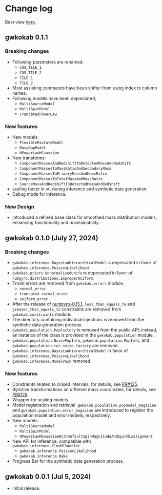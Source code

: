 # Change log

Best view [here](https://gwkokab.readthedocs.io/en/latest/changelog.html).

## gwkokab 0.1.1

### Breaking changes

- Following parameters are renamed:
  - `COS_TILE_1`
  - `COS_TILE_2`
  - `TILE_1`
  - `TILE_2`
- Most assisting commands have been shifter from using index to column names.
- Following models have been depreciated,
  - `MultiSourceModel`
  - `MultiSpinModel`
  - `TruncatedPowerLaw`

### New features

- New models:
  - `FlexibleMixtureModel`
  - `MassGapModel`
  - `NPowerLawMGaussian`
- New transforms:
  - `ComponentMassesAndRedshiftToDetectedMassAndRedshift`
  - `ComponentMassesToMassRatioAndSecondaryMass`
  - `ComponentMassesToPrimaryMassAndMassRatio`
  - `ComponentMassesToTotalMassAndMassRatio`
  - `SourceMassAndRedshiftToDetectedMassAndRedshift`
- scaling factor in vt, during inference and synthetic data generation.
- Debug mode for inference.

### New Design

- Introduced a refined base class for smoothed mass distribution models, enhancing functionality and maintainability.

## gwkokab 0.1.0 (July 27, 2024)

### Breaking changes

- `gwkokab.inference.BayesianHierarchicalModel` is deprecated in favor of `gwkokab.inference.PoissonLikelihood`
- `gwkokab.priors.UnnormalizedUniform` deprecated in favor of `numpyro.distributions.ImproperUniform`.
- Trivial errors are removed from `gwkokab.errors` module.
  - `normal_error`
  - `truncated_normal_error`
  - `uniform_error`
- After the release of [numpyro-0.15.1](https://github.com/pyro-ppl/numpyro/releases/tag/0.15.1), `less_than_equals_to` and `greater_than_equals_to` constraints are removed from `gwkokab.constraints` module.
- The directory containing individual injections is removed from the synthetic data generation process.
- `gwkokab.population.PopFactory` is removed from the public API; instead, an instance of the class is provided in the `gwkokab.population` module.
- `gwkokab.population.NoisePopInfo`, `gwkokab.population.PopInfo`, and `gwkokab.population.run_noise_factory` are removed.
- `gwkokab.inference.BayesianHierarchicalModel` in favor of `gwkokab.inference.PoissonLikelihood`
- `gwkokab.inference.ModelPack` removed.

### New features

- Constraints related to closed intervals, for details, see [PR#125](https://github.com/gwkokab/gwkokab/pull/125).
- Bijective transformations on different mass coordinates, for details, see [PR#125](https://github.com/gwkokab/gwkokab/pull/125).
- Wrapper for scaling models.
- Model registration and retrieval. `gwkokab.population.popmodel_magazine` and `gwkokab.population.error_magazine` are introduced to register the population model and error models, respectively.
- New models:
  - `MultiSourceModel`
  - `MultiSpinModel`
  - `NPowerLawMGaussianWithDefaultSpinMagnitudeAndSpinMisalignment`
- New API for inference, compatible with `gwkokab.inference.flowMChandler`
  - `gwkokab.inference.PoissonLikelihood`
  - `gwkokab.inference.Bake`
- Progress Bar for the synthetic data generation process.

## gwkokab 0.0.1 (Jul 5, 2024)

- Initial release.
